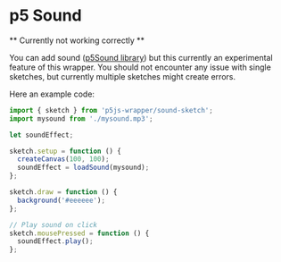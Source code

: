# p5 Sound

** Currently not working correctly **

You can add sound ([p5Sound library](https://p5js.org/reference/#/libraries/p5.sound)) but this currently an experimental feature of this wrapper. You should not encounter any issue with single sketches, but currently multiple sketches might create errors.

Here an example code:

```js
import { sketch } from 'p5js-wrapper/sound-sketch';
import mysound from './mysound.mp3';

let soundEffect;

sketch.setup = function () {
  createCanvas(100, 100);
  soundEffect = loadSound(mysound);
};

sketch.draw = function () {
  background('#eeeeee');
};

// Play sound on click
sketch.mousePressed = function () {
  soundEffect.play();
};
```
